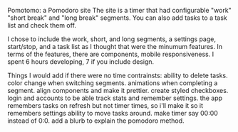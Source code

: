 Pomotomo: a Pomodoro site
The site is a timer that had configurable "work" "short break" and "long break" segments.
You can also add tasks to a task list and check them off.

I chose to include the work, short, and long segments, a settings page, start/stop, and a task list as I thought that were the minumum features.
In terms of the features, there are components, mobile responsiveness.
I spent 6 hours developing, 7 if you include design.

Things I would add if there were no time contrainsts:
ability to delete tasks.
color change when switching segments.
animations when completing a segment.
align components and make it prettier.
create styled checkboxes.
login and accounts to be able track stats and remember settings.
the app remembers tasks on refresh but not timer times, so i'll make it so it remembers settings
ability to move tasks around.
make timer say 00:00 instead of 0:0.
add a blurb to explain the pomodoro method.
